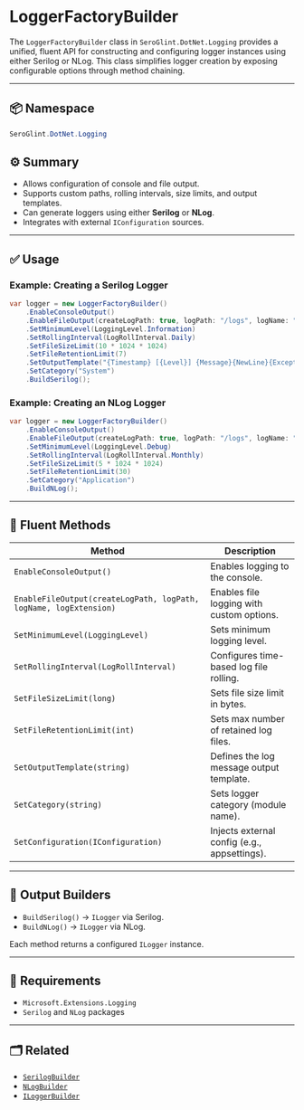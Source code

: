 # LoggerFactoryBuilder

The `LoggerFactoryBuilder` class in `SeroGlint.DotNet.Logging` provides a unified, fluent API for constructing and configuring logger instances using either Serilog or NLog. This class simplifies logger creation by exposing configurable options through method chaining.

---

## 📦 Namespace

```csharp
SeroGlint.DotNet.Logging
```

## ⚙️ Summary

- Allows configuration of console and file output.
- Supports custom paths, rolling intervals, size limits, and output templates.
- Can generate loggers using either **Serilog** or **NLog**.
- Integrates with external `IConfiguration` sources.

---

## ✅ Usage

### Example: Creating a Serilog Logger

```csharp
var logger = new LoggerFactoryBuilder()
    .EnableConsoleOutput()
    .EnableFileOutput(createLogPath: true, logPath: "/logs", logName: "system", logExtension: "txt")
    .SetMinimumLevel(LoggingLevel.Information)
    .SetRollingInterval(LogRollInterval.Daily)
    .SetFileSizeLimit(10 * 1024 * 1024)
    .SetFileRetentionLimit(7)
    .SetOutputTemplate("{Timestamp} [{Level}] {Message}{NewLine}{Exception}")
    .SetCategory("System")
    .BuildSerilog();
```

### Example: Creating an NLog Logger

```csharp
var logger = new LoggerFactoryBuilder()
    .EnableConsoleOutput()
    .EnableFileOutput(createLogPath: true, logPath: "/logs", logName: "system", logExtension: "log")
    .SetMinimumLevel(LoggingLevel.Debug)
    .SetRollingInterval(LogRollInterval.Monthly)
    .SetFileSizeLimit(5 * 1024 * 1024)
    .SetFileRetentionLimit(30)
    .SetCategory("Application")
    .BuildNLog();
```

---

## 🔧 Fluent Methods

| Method | Description |
|--------|-------------|
| `EnableConsoleOutput()` | Enables logging to the console. |
| `EnableFileOutput(createLogPath, logPath, logName, logExtension)` | Enables file logging with custom options. |
| `SetMinimumLevel(LoggingLevel)` | Sets minimum logging level. |
| `SetRollingInterval(LogRollInterval)` | Configures time-based log file rolling. |
| `SetFileSizeLimit(long)` | Sets file size limit in bytes. |
| `SetFileRetentionLimit(int)` | Sets max number of retained log files. |
| `SetOutputTemplate(string)` | Defines the log message output template. |
| `SetCategory(string)` | Sets logger category (module name). |
| `SetConfiguration(IConfiguration)` | Injects external config (e.g., appsettings). |

---

## 🧪 Output Builders

- `BuildSerilog()` → `ILogger` via Serilog.
- `BuildNLog()` → `ILogger` via NLog.

Each method returns a configured `ILogger` instance.

---

## 📄 Requirements

- `Microsoft.Extensions.Logging`
- `Serilog` and `NLog` packages

---

## 🗂️ Related

- [`SerilogBuilder`](./SerilogBuilder.md)
- [`NLogBuilder`](./NLogBuilder.md)
- [`ILoggerBuilder`](./ILoggerBuilder.md)